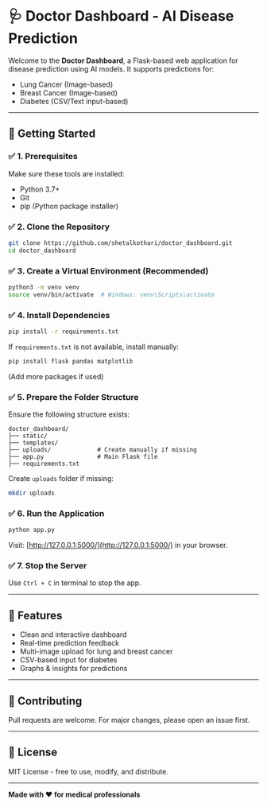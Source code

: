# 🩺 Doctor Dashboard - AI Disease Prediction

Welcome to the **Doctor Dashboard**, a Flask-based web application for disease prediction using AI models. It supports predictions for:

- Lung Cancer (Image-based)
- Breast Cancer (Image-based)
- Diabetes (CSV/Text input-based)

---

## 🚀 Getting Started

### ✅ 1. Prerequisites
Make sure these tools are installed:

- Python 3.7+
- Git
- pip (Python package installer)

### ✅ 2. Clone the Repository
```bash
git clone https://github.com/shetalkothari/doctor_dashboard.git
cd doctor_dashboard
```

### ✅ 3. Create a Virtual Environment (Recommended)
```bash
python3 -m venv venv
source venv/bin/activate  # Windows: venv\Scripts\activate
```

### ✅ 4. Install Dependencies
```bash
pip install -r requirements.txt
```

If `requirements.txt` is not available, install manually:
```bash
pip install flask pandas matplotlib
```
(Add more packages if used)

### ✅ 5. Prepare the Folder Structure
Ensure the following structure exists:

```
doctor_dashboard/
├── static/
├── templates/
├── uploads/             # Create manually if missing
├── app.py               # Main Flask file
├── requirements.txt
```

Create `uploads` folder if missing:
```bash
mkdir uploads
```

### ✅ 6. Run the Application
```bash
python app.py
```

Visit: [http://127.0.0.1:5000/](http://127.0.0.1:5000/) in your browser.

### ✅ 7. Stop the Server
Use `Ctrl + C` in terminal to stop the app.

---

## 📁 Features
- Clean and interactive dashboard
- Real-time prediction feedback
- Multi-image upload for lung and breast cancer
- CSV-based input for diabetes
- Graphs & insights for predictions

---

## 🤝 Contributing
Pull requests are welcome. For major changes, please open an issue first.

---

## 📄 License
MIT License - free to use, modify, and distribute.

---

**Made with ❤️ for medical professionals**

